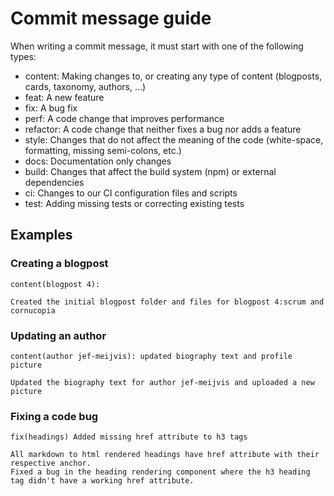 # Commit message guide

When writing a commit message, it must start with one of the following types:

- content: Making changes to, or creating any type of content (blogposts, cards, taxonomy, authors, ...)
- feat: A new feature
- fix: A bug fix
- perf: A code change that improves performance
- refactor: A code change that neither fixes a bug nor adds a feature
- style: Changes that do not affect the meaning of the code (white-space, formatting, missing semi-colons, etc.)
- docs: Documentation only changes
- build: Changes that affect the build system (npm) or external dependencies
- ci: Changes to our CI configuration files and scripts 
- test: Adding missing tests or correcting existing tests

## Examples
### Creating a blogpost

    content(blogpost 4): 

    Created the initial blogpost folder and files for blogpost 4:scrum and cornucopia

### Updating an author

    content(author jef-meijvis): updated biography text and profile picture

    Updated the biography text for author jef-meijvis and uploaded a new picture

### Fixing a code bug 

    fix(headings) Added missing href attribute to h3 tags

    All markdown to html rendered headings have href attribute with their respective anchor. 
    Fixed a bug in the heading rendering component where the h3 heading tag didn't have a working href attribute.  